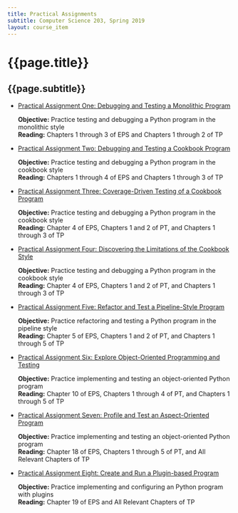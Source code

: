 ```yaml
---
title: Practical Assignments
subtitle: Computer Science 203, Spring 2019
layout: course_item
---
```


# {{page.title}}
## {{page.subtitle}}

<ul>

<li><a href="https://github.com/Allegheny-Computer-Science-203-S2019/cs203-S2019-sheets/releases/download/cs203S2019_sheets-2.0.0/cs203S2019_practical01.pdf">Practical Assignment One: Debugging and Testing a Monolithic Program</a> <p><b>Objective:</b> Practice testing and debugging a Python program in the monolithic style<br><b>Reading:</b> Chapters 1 through 3 of EPS and Chapters 1 through 2 of TP</p>

<li><a href="https://github.com/Allegheny-Computer-Science-203-S2019/cs203-S2019-sheets/releases/download/cs203S2019_sheets-2.0.0/cs203S2019_practical02.pdf">Practical Assignment Two: Debugging and Testing a Cookbook Program</a> <p><b>Objective:</b> Practice testing and debugging a Python program in the cookbook style<br><b>Reading:</b> Chapters 1 through 4 of EPS and Chapters 1 through 3 of TP</p>

<li><a href="https://github.com/Allegheny-Computer-Science-203-S2019/cs203-S2019-sheets/releases/download/cs203S2019_sheets-4.0.0/cs203S2019_practical03.pdf">Practical Assignment Three: Coverage-Driven Testing of a Cookbook Program</a> <p><b>Objective:</b> Practice testing and debugging a Python program in the cookbook style<br><b>Reading:</b> Chapter 4 of EPS, Chapters 1 and 2 of PT, and Chapters 1 through 3 of TP</p>

<li><a href="https://github.com/Allegheny-Computer-Science-203-S2019/cs203-S2019-sheets/releases/download/cs203S2019_sheets-5.0.0/cs203S2019_practical04.pdf">Practical Assignment Four: Discovering the Limitations of the Cookbook Style</a> <p><b>Objective:</b> Practice testing and debugging a Python program in the cookbook style<br><b>Reading:</b> Chapter 4 of EPS, Chapters 1 and 2 of PT, and Chapters 1 through 3 of TP</p>

<li><a href="https://github.com/Allegheny-Computer-Science-203-S2019/cs203-S2019-sheets/releases/download/cs203S2019_sheets-8.0.0/cs203S2019_practical05.pdf">Practical Assignment Five: Refactor and Test a Pipeline-Style Program</a> <p><b>Objective:</b> Practice refactoring and testing a Python program in the pipeline style<br><b>Reading:</b> Chapter 5 of EPS, Chapters 1 and 2 of PT, and Chapters 1 through 5 of TP</p>

<li><a href="https://github.com/Allegheny-Computer-Science-203-S2019/cs203-S2019-sheets/releases/download/cs203S2019_sheets-8.0.0/cs203S2019_practical06.pdf">Practical Assignment Six: Explore Object-Oriented Programming and Testing</a> <p><b>Objective:</b> Practice implementing and testing an object-oriented Python program<br><b>Reading:</b> Chapter 10 of EPS, Chapters 1 through 4 of PT, and Chapters 1 through 5 of TP</p>

<li><a href="https://github.com/Allegheny-Computer-Science-203-S2019/cs203-S2019-sheets/releases/download/cs203S2019_sheets-12.0.0/cs203S2019_practical07.pdf">Practical Assignment Seven: Profile and Test an Aspect-Oriented Program</a> <p><b>Objective:</b> Practice implementing and testing an object-oriented Python program<br><b>Reading:</b> Chapter 18 of EPS, Chapters 1 through 5 of PT, and All Relevant Chapters of TP</p>

<li><a href="https://github.com/Allegheny-Computer-Science-203-S2019/cs203-S2019-sheets/releases/download/cs203S2019_sheets-12.0.0/cs203S2019_practical08.pdf">Practical Assignment Eight: Create and Run a Plugin-based Program</a> <p><b>Objective:</b> Practice implementing and configuring an Python program with plugins<br><b>Reading:</b> Chapter 19 of EPS and All Relevant Chapters of TP</p>

</ul>
